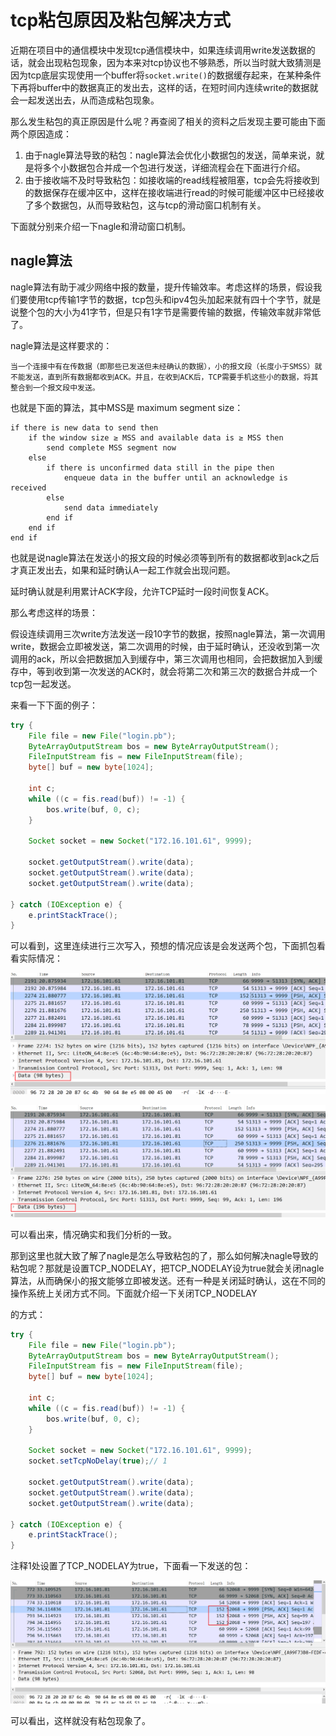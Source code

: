 

# tcp粘包原因及粘包解决方式

近期在项目中的通信模块中发现tcp通信模块中，如果连续调用write发送数据的话，就会出现粘包现象，因为本来对tcp协议也不够熟悉，所以当时就大致猜测是因为tcp底层实现使用一个buffer将`socket.write()`的数据缓存起来，在某种条件下再将buffer中的数据真正的发出去，这样的话，在短时间内连续write的数据就会一起发送出去，从而造成粘包现象。

那么发生粘包的真正原因是什么呢？再查阅了相关的资料之后发现主要可能由下面两个原因造成：

1. 由于nagle算法导致的粘包：nagle算法会优化小数据包的发送，简单来说，就是将多个小数据包合并成一个包进行发送，详细流程会在下面进行介绍。
2. 由于接收端不及时导致粘包：如接收端的read线程被阻塞，tcp会先将接收到的数据保存在缓冲区中，这样在接收端进行read的时候可能缓冲区中已经接收了多个数据包，从而导致粘包，这与tcp的滑动窗口机制有关。

下面就分别来介绍一下nagle和滑动窗口机制。

## nagle算法

nagle算法有助于减少网络中报的数量，提升传输效率。考虑这样的场景，假设我们要使用tcp传输1字节的数据，tcp包头和ipv4包头加起来就有四十个字节，就是说整个包的大小为41字节，但是只有1字节是需要传输的数据，传输效率就非常低了。

nagle算法是这样要求的：

```
当一个连接中有在传数据（即那些已发送但未经确认的数据），小的报文段（长度小于SMSS）就不能发送，直到所有数据都收到ACK。并且，在收到ACK后，TCP需要手机这些小的数据，将其整合到一个报文段中发送。
```

也就是下面的算法，其中MSS是 maximum segment size：

```
if there is new data to send then
    if the window size ≥ MSS and available data is ≥ MSS then
        send complete MSS segment now
    else
        if there is unconfirmed data still in the pipe then
            enqueue data in the buffer until an acknowledge is received
        else
            send data immediately
        end if
    end if
end if
```

也就是说nagle算法在发送小的报文段的时候必须等到所有的数据都收到ack之后才真正发出去，如果和延时确认A一起工作就会出现问题。

延时确认就是利用累计ACK字段，允许TCP延时一段时间恢复ACK。

那么考虑这样的场景：

假设连续调用三次write方法发送一段10字节的数据，按照nagle算法，第一次调用write，数据会立即被发送，第二次调用的时候，由于延时确认，还没收到第一次调用的ack，所以会把数据加入到缓存中，第三次调用也相同，会把数据加入到缓存中，等到收到第一次发送的ACK时，就会将第二次和第三次的数据合并成一个tcp包一起发送。

来看一下下面的例子：

```java
try {
    File file = new File("login.pb");
    ByteArrayOutputStream bos = new ByteArrayOutputStream();
    FileInputStream fis = new FileInputStream(file);
    byte[] buf = new byte[1024];

    int c;
    while ((c = fis.read(buf)) != -1) {
        bos.write(buf, 0, c);
    }

    Socket socket = new Socket("172.16.101.61", 9999);

    socket.getOutputStream().write(data);
    socket.getOutputStream().write(data);
    socket.getOutputStream().write(data);

} catch (IOException e) {
    e.printStackTrace();
}
```

可以看到，这里连续进行三次写入，预想的情况应该是会发送两个包，下面抓包看看实际情况：

![image-20201228230418158](.\imgs\image-20201228230418158.png)

![image-20201228230523975](.\imgs\image-20201228230523975.png)

可以看出来，情况确实和我们分析的一致。

那到这里也就大致了解了nagle是怎么导致粘包的了，那么如何解决nagle导致的粘包呢？那就是设置TCP_NODELAY，把TCP_NODELAY设为true就会关闭nagle算法，从而确保小的报文能够立即被发送。还有一种是关闭延时确认，这在不同的操作系统上关闭方式不同。下面就介绍一下关闭TCP_NODELAY

的方式：

```java
try {
    File file = new File("login.pb");
    ByteArrayOutputStream bos = new ByteArrayOutputStream();
    FileInputStream fis = new FileInputStream(file);
    byte[] buf = new byte[1024];

    int c;
    while ((c = fis.read(buf)) != -1) {
        bos.write(buf, 0, c);
    }

    Socket socket = new Socket("172.16.101.61", 9999);
    socket.setTcpNoDelay(true);// 1

    socket.getOutputStream().write(data);
    socket.getOutputStream().write(data);
    socket.getOutputStream().write(data);

} catch (IOException e) {
    e.printStackTrace();
}
```

注释1处设置了TCP_NODELAY为true，下面看一下发送的包：

![image-20201228231751317](.\imgs\image-20201228231751317.png)

可以看出，这样就没有粘包现象了。